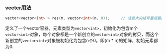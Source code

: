 ### vecter用法

```cpp
vector<vector<int> > res(m, vector<int>(n, 0));     // 注意大尖括号最后最好要空一格
```

定义了一个vector容器，元素类型为```vector<int>```，初始化为包含m个```vector<int>```对象，每个对象都是一个新创立的```vector<int>```对象的拷贝，而这个新创立的```vector<int>```对象被初始化为包含n个0。即(m * n)的矩阵，初始元素都为0.




